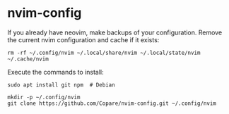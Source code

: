 # nvim-config



If you already have neovim, make backups of your configuration.
Remove the current nvim configuration and cache if it exists:

    rm -rf ~/.config/nvim ~/.local/share/nvim ~/.local/state/nvim ~/.cache/nvim

Execute the commands to install:

    sudo apt install git npm  # Debian
    
    mkdir -p ~/.config/nvim
    git clone https://github.com/Copare/nvim-config.git ~/.config/nvim
